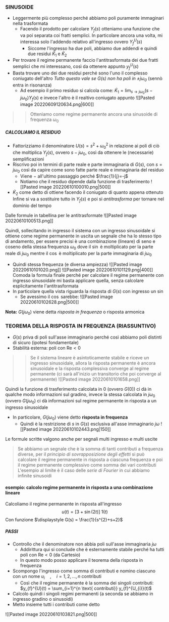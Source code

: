 ### SINUSOIDE
- Leggermente più complesso perché abbiamo poli puramente immaginari nella trasformata
	- Facendo il prodotto per calcolare $Y_{f}(s)$ otteniamo una funzione che va poi separata coi fratti semplici. In particolare ancora una volta, mi interessa solo l'addendo relativo all'ingresso ovvero $Y_{f}^{U}(s)$
		- Siccome l'ingresso ha due poli, abbiamo due addendi e quindi due residui $\tilde K_{1}$ e $\tilde K_{2}$
- Per trovare il regime permanente faccio l'antitrasformata dei due fratti semplici che mi interessano, così da ottenere appunto $y_{f}^{U}(s)$
- Basta trovare uno dei due residui perché sono l'uno il complesso coniugato dell'altro
*Tutto questo vale se $G(s)$ non ha poli in $\pm j \omega_0$* (sennò entra in risonanza)
	- Ad esempio il primo residuo si calcola come: $\tilde K_{1} = \lim_{s \to j \omega_{0} } (s-j \omega_{0})Y_{f}(s)$ e invece l'altro è il realtivo coniugato appunto
![[Pasted image 20220609120634.png|600]]
>> Otteniamo come regime permanente ancora una sinusoide di frequenza $\omega_{0}$

##### CALCOLIAMO IL RESIDUO
- Fattorizziamo il denominatore $U(s) = s^{2}+\omega_{0}^{2}$ in relazione ai poli di ciò che moltiplica $Y_{f}(s)$, ovvero $s- j \omega_{0}$, così da ottenere le (necessarie) semplificazioni
 - Riscrivo poi in termini di parte reale e parte immaginaria di $G(s)$, con $s = j \omega_{0}$ così da capire come sono fatte parte reale e immaginaria del residuo
	 - Viene $-$ all'ultimo passaggio perché $\frac{1}{j}=-j$
	 - Notiamo che il residuo dipende dalla funzione di trasferimento
![[Pasted image 20220610100010.png|500]]
- $\tilde K_{2}$ come detto di ottiene facendo il coniugato di quanto appena ottenuto
Infine si va a sostituire tutto in $Y_{f}(s)$ e poi si *antitrasforma* per tornare nel dominio del tempo

Dalle formule in tabellina per le antitrasformate
![[Pasted image 20220610100513.png]]

Quindi, sollecitando in ingresso il sistema con un ingresso sinusoidale si ottiene come regime permanente in uscita un segnale che ha lo stesso tipo di andamento, per essere precisi è una combinazione (lineare) di seno e coseno della stessa frequenza $\omega_{0}$ dove il $\sin$ è moltiplicato per la parte reale di $j\omega_{0}$ mentre il $\cos$ è moltiplicato per la parte immaginaria di $j\omega_{0}$
- Quindi stessa frequenza (e diversa ampiezza)
![[Pasted image 20220610101020.png]]
![[Pasted image 20220610101129.png|400]]
Comoda la formula finale perché per calcolare il regime permanente con ingresso sinusoidale mi basta applicare quella, senza calcolare esplicitamente l'antitrasformata
- In particolare quella vista riguarda la risposta di $G(s)$ con ingresso un $\sin$ 
	- Se avessimo il $\cos$ sarebbe: 
	![[Pasted image 20220610102628.png|500]]

**Nota:** $G(j\omega_{0})$ viene detta *risposta in frequenza* o risposta armonica
### TEOREMA DELLA RISPOSTA IN FREQUENZA (RIASSUNTIVO)
- $G(s)$ priva di poli sull'asse immaginario perché così abbiamo poli distinti di sicuro (ipotesi fondamentale)
- Stabilità esterna: poli con $\text{Re}<0$
>> Se il sistema lineare è asintoticamente stabile e riceve un ingresso sinusoidale, allora la risposta permanente è ancora sinusoidale e la risposta complessiva converge al regime permanente (ci sarà all'inizio un transitorio che poi converge al permanente)
![[Pasted image 20220610101658.png]]

Quindi la funzione di trasferimento calcolata in $0$ (ovvero $G(0)$) ci dà in qualche modo informazioni sul gradino, invece la stessa calcolata in $j\omega_{0}$ (ovvero $G(j\omega_{0}$) ci dà informazioni sul regime permanente in risposta a un ingresso sinusoidale
- In particolare, $G(j\omega_{0})$ viene detto **risposta in frequenza**
	- Quindi è la restrizione di $s$ in $G(s)$ esclusiva all'asse immaginario $j\omega$
	![[Pasted image 20220610102443.png|150]]

Le formule scritte valgono anche per segnali multi ingresso e multi uscite

>Se abbiamo un segnale che è la somma di tanti contributi a frequenza diverse, per il *principio di sovrapposizione degli effetti* si può calcolare il regime permanente in risposta a ciascuna frequenza e poi il regime permanente complessivo come somma dei vari contributi
>	L'esempio al limite è il caso delle *serie di Fourier* in cui abbiamo infinite sinusoidi

#### esempio: calcolo regime permanente in risposta a una combinazione lineare
Calcoliamo il regime permanente in risposta all'ingresso $$ u(t) = [3+\sin(2t)]\ 1(t) $$
Con funzione $\displaystyle G(s) = \frac{1}{s^{2}+s+2}$
##### PASSI
- Controllo che il denominatore non abbia poli sull'asse immaginaria $j \omega$
	- Addirittura qui si conclude che è esternamente stabile perché ha tutti poli con $\text{Re}<0$ (da Cartesio)
	- In questo modo posso applicare il teorema della risposta in frequenza
- Scompongo l'ingresso come somma di contributi e nomino ciascuno con un nome $u_{i}  \quad , \quad i=1,2,\dots,n \text{ contributi}$
	- Così che il regime permanente è la somma dei singoli contributi: $y_{f}^{U}(t) = \sum_{i=1}^{n \text{ contributi}} y_{f}^{U_{i}}(t)$
- Calcolo quindi i singoli regimi permanenti (a seconda se abbiamo in ingresso gradino o sinusoidi)
- Metto insieme tutti i contributi come detto


![[Pasted image 20220610103821.png|500]]